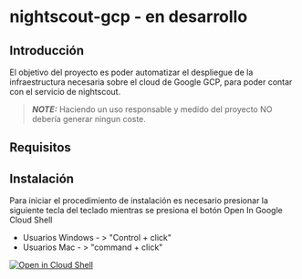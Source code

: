# nightscout-gcp - en desarrollo

## Introducción
El objetivo del proyecto es poder automatizar el despliegue de la infraestructura necesaria sobre el cloud de Google GCP, para poder contar con el servicio de nightscout.

> **_NOTE:_**  Haciendo un uso responsable y medido del proyecto NO debería generar ningun coste.

## Requisitos



## Instalación

Para iniciar el procedimiento de instalación es necesario presionar la siguiente tecla del teclado mientras se presiona el botón Open In Google Cloud Shell

* Usuarios Windows - > "Control + click"
* Usuarios Mac - > "command + click"


[![Open in Cloud Shell](https://gstatic.com/cloudssh/images/open-btn.svg)](https://shell.cloud.google.com/cloudshell/editor?cloudshell_git_repo=https://github.com/mdiazn80/nightscout-gcp&cloudshell_tutorial=nightscout-tutorial.md&cloudshell_open_in_editor=nightscout-screen.md)


